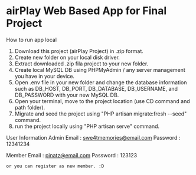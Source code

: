 # airPlay Web Based App for Final Project

How to run app local
  1. Download this project (airPlay Project) in .zip format.
  2. Create new folder on your local disk driver.
  3. Extract downloaded .zip fila project to your new folder.
  4. Create local MySQL DB using PHPMyAdmin / any server management you have in your device.
  5. Open .env file in your new folder and change the database information such as DB_HOST, DB_PORT, DB_DATABASE, DB_USERNAME, and DB_PASSWORD with your new MySQL DB.
  6. Open your terminal, move to the project location (use CD command and path folder).
  7. Migrate and seed the project using "PHP artisan migrate:fresh --seed" command.
  8. run the project locally using "PHP artisan serve" command.

User Information
  Admin
    Email : swe4tmemories@email.com
    Password : 12341234
    
  Member
    Email : pinatz@email.com
    Password : 123123
    
    or you can register as new member. :D
  
